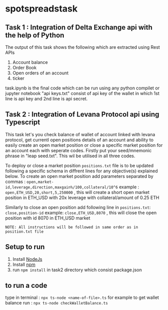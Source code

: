 # spotspreadstask
## Task 1 : Integration of Delta Exchange api with the help of Python
The output of this task shows the following which are extracted using Rest APIs
1. Account balance
2. Order Book
3. Open orders of an account
4. ticker

task.ipynb is the final code which can be run using any python compilet or jupyter notebook
"api keys.txt" consist of api key of the wallet in which 1st line is api key and 2nd line is api secret.
## Task 2 : Integration of Levana Protocol api using Typescript
This task let's you check balance of wallet of account linked with levana protocol, get currentl open positions details of an account and ability to easily create an open market position or close a specific market position for an account each with seperate codes.
Firstly put your seed/mnemonic phrase in "leap seed.txt". This wil be utilised in all three codes.

To deploy or close a market position `positions.txt` file is to be updated following a specific schema in diffrent lines for any objective(s) explained below.
To create an open market position add parameters separated by commas :
```open,market-id,leverage,direction,maxgain%/100,collateral/10^6```
example : `open,ETH_USD,20,short,5,250000`  , this will create a short open market position in ETH_USD with 20x leverage with collateral/amount of 0.25 ETH

Similarly to close an open position add following line in `positions.txt`:
```close,position-id```
example: `close,ETH_USD,8070`  , this will close the open position with id 8070 in ETH_USD market

```NOTE: All instructions will be followed in same order as in position.txt file```


##  Setup to run
1. Install [NodeJs](https://nodejs.org/en/download)
2. Install [npm](https://docs.npmjs.com/downloading-and-installing-node-js-and-npm)
3. run `npm install` in task2 directory which consist package.json

## to run a code
type in terminal : ```npx ts-node <name-of-file>.ts```
for example to get wallet balance run : ```npx ts-node checkWalletBalance.ts```
